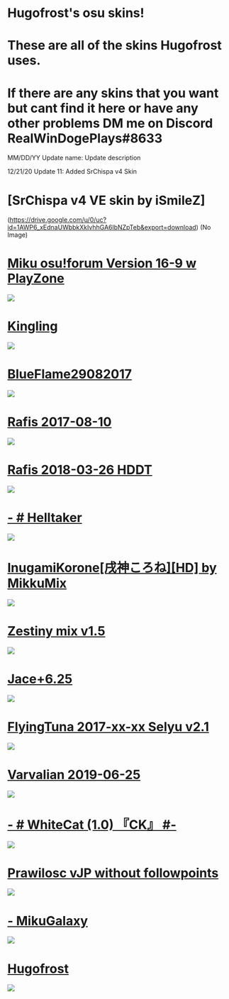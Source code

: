 # Hugofrost's osu skins!
# These are all of the skins Hugofrost uses.
# If there are any skins that you want but cant find it here or have any other problems DM me on Discord RealWinDogePlays#8633

MM/DD/YY Update name: Update description

12/21/20 Update 11: Added SrChispa v4 Skin

# [SrChispa v4 VE skin by iSmileZ]
(https://drive.google.com/u/0/uc?id=1AWP6_xEdnaUWbbkXkIvhhGA6lbNZpTeb&export=download)
(No Image)

# [Miku osu!forum Version 16-9 w PlayZone](https://dl.orangedox.com/osuSleepingD/1HCQMJZhkouT1bOR6E2WW0sa0FVE3H_hQ/1dy_3FivdnnwzPCXrDmOHtU4DHvNN9sq8)
![](https://ussr.pl/ss/YLKFB58J.jpg)

# [Kingling](http://ck1t.ru/s-1488)
![](https://cdn.discordapp.com/attachments/713023339807113267/767004623734439966/screenshot178.jpg)

# [BlueFlame29082017](https://www.mediafire.com/file/3ghr5sscomvegjc/BlueFlame29082017.osk/file)
![](https://cdn.discordapp.com/attachments/713023339807113267/740531686357467240/screenshot148.jpg)

# [Rafis 2017-08-10](https://drive.google.com/drive/folders/1ba_fxYUBnwoOqsx6JzpRT0uzfGsZkFEh)
![](https://cdn.discordapp.com/attachments/713023339807113267/740531700450459769/screenshot149.jpg)

# [Rafis 2018-03-26 HDDT](https://drive.google.com/drive/folders/1EovM6xUynkv78pPHtYT1_jq0y5aI4rsS)
![](https://cdn.discordapp.com/attachments/713023339807113267/739424402453823528/screenshot145.jpg)

# [- # Helltaker](https://drive.google.com/file/d/1LGPvqRAj7lMp2ylJbNuytv9YNwOFamv_/view)
![](https://cdn.discordapp.com/attachments/713023339807113267/734728717519028306/screenshot135.jpg)

# [InugamiKorone[戌神ころね][HD] by MikkuMix](https://drive.google.com/file/d/1-coCgrM_h5WvXE1NvUqHEPRgBQHXHRkq/view)
![](https://cdn.discordapp.com/attachments/713023339807113267/722058519804641320/screenshot100.jpg)

# [Zestiny mix v1.5](https://skins.osuck.net/index.php?newsid=520)
![](https://akatsuki.pw/ss/J43ULE3R.png)

# [Jace+6.25](http://puu.sh/FM1ks/263dae1cda.osk)
![](https://osu.ppy.sh/ss/14989089/f082)

# [FlyingTuna 2017-xx-xx Selyu v2.1](https://circle-people.com/wp-content/Skins/FlyingTuna/FlyingTuna%202017-xx-xx%20Selyu%20v2.1.osk)
![](https://osu.ppy.sh/ss/14989094/ed8b)

# [Varvalian 2019-06-25](https://osuskins.net/skin/vjUqKOh)
![](https://osu.ppy.sh/ss/14989112/62ef)

# [-        # WhiteCat (1.0) 『CK』 #-](https://skins.osuck.net/index.php?newsid=1107)
![](https://osu.ppy.sh/ss/14989148/041b)

# [Prawilosc vJP without followpoints](https://drive.google.com/file/d/10DjbX8LrEobIC7KhxzJ--2ScWEvx06K_/view?usp=sharing)
![](https://osu.ppy.sh/ss/14989154/f2e0)

# [- MikuGalaxy](http://www.mediafire.com/file/dmh71kd189b03s7/-_MikuGalaxy.osk/file)
![](https://osu.ppy.sh/ss/14998031/212f)

# [Hugofrost](https://mega.nz/#!EF5XSAaS!Wmb2ujKiJT-O-8sxB-sjEcMZzjBuHj3jLc6hxFsalAc)
![](https://osu.ppy.sh/ss/15010290/872b)
